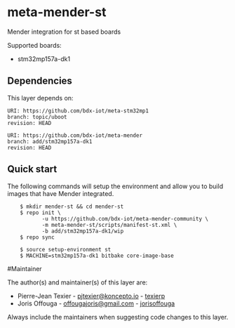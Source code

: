 # meta-mender-st

Mender integration for st based boards

Supported boards:

 - stm32mp157a-dk1


## Dependencies

This layer depends on:

```
URI: https://github.com/bdx-iot/meta-stm32mp1
branch: topic/uboot
revision: HEAD
```

```
URI: https://github.com/bdx-iot/meta-mender
branch: add/stm32mp157a-dk1
revision: HEAD
```

## Quick start

The following commands will setup the environment and allow you to build images
that have Mender integrated.


```
    $ mkdir mender-st && cd mender-st
    $ repo init \
           -u https://github.com/bdx-iot/meta-mender-community \
           -m meta-mender-st/scripts/manifest-st.xml \
           -b add/stm32mp157a-dk1/wip
    $ repo sync

    $ source setup-environment st
    $ MACHINE=stm32mp157a-dk1 bitbake core-image-base
```


#Maintainer

The author(s) and maintainer(s) of this layer are:

- Pierre-Jean Texier - <pjtexier@koncepto.io> - [texierp](https://github.com/texierp)
- Joris Offouga - <offougajoris@gmail.com> - [jorisoffouga](https://github.com/jorisoffouga)

Always include the maintainers when suggesting code changes to this layer.
